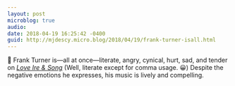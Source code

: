 ```yaml
---
layout: post
microblog: true
audio: 
date: 2018-04-19 16:25:42 -0400
guid: http://mjdescy.micro.blog/2018/04/19/frank-turner-isall.html
---
```

🎵 Frank Turner is—all at once—literate, angry, cynical, hurt, sad, and tender on _[Love Ire & Song](https://itunes.apple.com/us/album/love-ire-song/317500956)_ (Well, literate except for comma usage. 😀) Despite the negative emotions he expresses, his music is lively and compelling.
